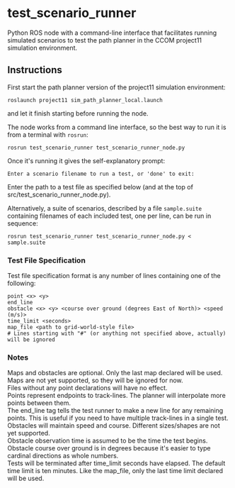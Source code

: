# test_scenario_runner

Python ROS node with a command-line interface that facilitates running simulated scenarios to test the 
path planner in the CCOM project11 simulation environment.

## Instructions
First start the path planner version of the project11 simulation environment:
```
roslaunch project11 sim_path_planner_local.launch
```
and let it finish starting before running the node.

The node works from a command line interface, so the best way to run it is from a terminal with <code>rosrun</code>:
```
rosrun test_scenario_runner test_scenario_runner_node.py
```

Once it's running it gives the self-explanatory prompt:
```
Enter a scenario filename to run a test, or 'done' to exit: 
```
Enter the path to a test file as specified below (and at the top of src/test_scenario_runner_node.py).

Alternatively, a suite of scenarios, described by a file ```sample.suite``` containing filenames of each included test, one per line, can be run in sequence:
```
rosrun test_scenario_runner test_scenario_runner_node.py < sample.suite
```

### Test File Specification
Test file specification format is any number of lines containing one of the following:
```
point <x> <y>
end_line
obstacle <x> <y> <course over ground (degrees East of North)> <speed (m/s)>
time_limit <seconds>
map_file <path to grid-world-style file>
# Lines starting with "#" (or anything not specified above, actually) will be ignored
```

### Notes
Maps and obstacles are optional. Only the last map declared will be used. \
Maps are not yet supported, so they will be ignored for now. \
Files without any point declarations will have no effect. \
Points represent endpoints to track-lines. The planner will interpolate more points between them. \
The end_line tag tells the test runner to make a new line for any remaining points. This is useful if
you need to have multiple track-lines in a single test. \
Obstacles will maintain speed and course. Different sizes/shapes are not yet supported. \
Obstacle observation time is assumed to be the time the test begins. \
Obstacle course over ground is in degrees because it's easier to type cardinal directions as whole numbers. \
Tests will be terminated after time_limit seconds have elapsed. The default time limit is ten minutes.
Like the map_file, only the last time limit declared will be used. 